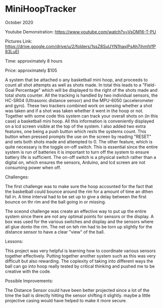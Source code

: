 # MiniHoopTracker

October 2020

Youtube Demonstration: https://www.youtube.com/watch?v=VsOM16-T-PU

Pictures Link: https://drive.google.com/drive/u/2/folders/1ssZ8SuUYN1haxjPsAh7jhmlVfP83LuEI

Time: approximately 8 hours

Price: approximately $105

A system that be attached o any basketball mini hoop, and proceeds to count all shot attempts as well as shots made. 
In total this leads to a "Field-Goal Percentage" which will be displayed to the right of the shots made and total shots counter. 
All the tracking is handled by two individual sensors, the HC-SR04 (Ultrasonic distance sensor) and the MPU-6050 (accelerometer and gyro).
These two trackers combined work on sensing whether a shot was taken and if a shot was taken whether it went in the hoop or not.
Together with some code this system can track your overall shots on (in this case) a basketball mini hoop.
All this information is conveniently displayed on a lcd screen visible at the top of the system.
I also added two extra features, one being a push button which rests the systems count. 
This button when pressed prompts the use on the screen by reading "RESET" and sets both shots made and attempted to 0.
The other feature, which is quite necessary is the toggle on-off switch. 
This is essential since the entire system is run of batteries it is important to turn off the system to ensure battery life is sufficient.
The on-off switch is a physical switch rather than a digital on, which ensures the sensors, Arduino, and lcd screen are not consuming power when off.

Challenges:

The first challenge was to make sure the hoop accounted for the fact that the basketball could bounce around the rim for a amount of time an dthen fall in.
A time interval had to be set up to give a delay between the first bounce on thr rim and the ball going in or missing.

The sceond challenge was create an effective way to put up the entire system since there are not any optimal points for sensors or the display.
A box was used for the various switches and display and the sensors where all glue donto the rim. 
The net on teh rim had to be torn up slightly for the distance sensor to have a clear "view" of the ball.

Lessons:

This project was very helpful is learning how to coordinate various sensors together effectively.
Putting together another system such as this was very difficult but also rewarding.
The coplexity of taking into different ways the ball can go into hoop really tested by critical thinking and pushed me to be creative with the code.

Possible Improvements:

The Distance Sensor could have been better projected since a lot of the time the ball is directly hitting the sensor shifting it slightly. maybe a little projective casing would have helped to make it more secure.

